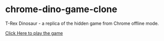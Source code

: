 # chrome-dino-game-clone

 T-Rex Dinosaur - a replica of the hidden game from Chrome offline mode.

 [Click Here to play the game](https://notarkhit-chrome-dino.netlify.app)